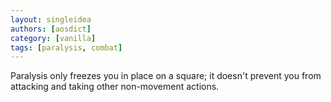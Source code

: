 ```yaml
---
layout: singleidea
authors: [aosdict]
category: [vanilla]
tags: [paralysis, combat]
---
```

Paralysis only freezes you in place on a square; it doesn't prevent you from attacking and taking other non-movement actions.
